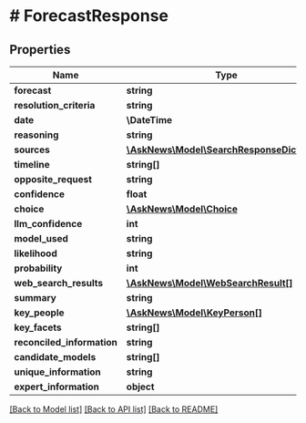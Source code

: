 # # ForecastResponse

## Properties

Name | Type | Description | Notes
------------ | ------------- | ------------- | -------------
**forecast** | **string** |  |
**resolution_criteria** | **string** |  |
**date** | **\DateTime** |  |
**reasoning** | **string** |  |
**sources** | [**\AskNews\Model\SearchResponseDictItem[]**](SearchResponseDictItem.md) |  |
**timeline** | **string[]** |  |
**opposite_request** | **string** |  |
**confidence** | **float** |  |
**choice** | [**\AskNews\Model\Choice**](Choice.md) |  |
**llm_confidence** | **int** |  |
**model_used** | **string** |  |
**likelihood** | **string** |  |
**probability** | **int** |  |
**web_search_results** | [**\AskNews\Model\WebSearchResult[]**](WebSearchResult.md) |  |
**summary** | **string** |  |
**key_people** | [**\AskNews\Model\KeyPerson[]**](KeyPerson.md) |  |
**key_facets** | **string[]** |  |
**reconciled_information** | **string** |  |
**candidate_models** | **string[]** |  |
**unique_information** | **string** |  |
**expert_information** | **object** |  | [optional]

[[Back to Model list]](../../README.md#models) [[Back to API list]](../../README.md#endpoints) [[Back to README]](../../README.md)
